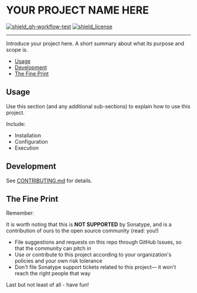 # YOUR PROJECT NAME HERE

<!-- Badges Section -->
[![shield_gh-workflow-test]][link_gh-workflow-test]
[![shield_license]][license_file]
<!-- Add other badges or shields as appropriate -->

---

Introduce your project here. A short summary about what its purpose and scope is.

- [Usage](#usage)
- [Development](#development)
- [The Fine Print](#the-fine-print)

## Usage

Use this section (and any additional sub-sections) to explain how to use this project.

Include:
- Installation
- Configuration
- Execution

## Development

See [CONTRIBUTING.md](./CONTRIBUTING.md) for details.

## The Fine Print

Remember:

It is worth noting that this is **NOT SUPPORTED** by Sonatype, and is a contribution of ours to the open source community (read: you!)

* File suggestions and requests on this repo through GitHub Issues, so that the community can pitch in
* Use or contribute to this project according to your organization's policies and your own risk tolerance
* Don't file Sonatype support tickets related to this project— it won't reach the right people that way

Last but not least of all - have fun!

<!-- Links Section -->
[shield_gh-workflow-test]: https://img.shields.io/github/actions/workflow/status/sonatype-nexus-community/community-project-template/test.yml?branch=main&logo=GitHub&logoColor=white "build"
[shield_license]: https://img.shields.io/github/license/sonatype-nexus-community/community-project-template?logo=open%20source%20initiative&logoColor=white "license"

[link_gh-workflow-test]: https://github.com/sonatype-nexus-community/community-project-template/actions/workflows/test.yml?query=branch%3Amain
[license_file]: https://github.com/sonatype-nexus-community/community-project-template/blob/main/LICENSE